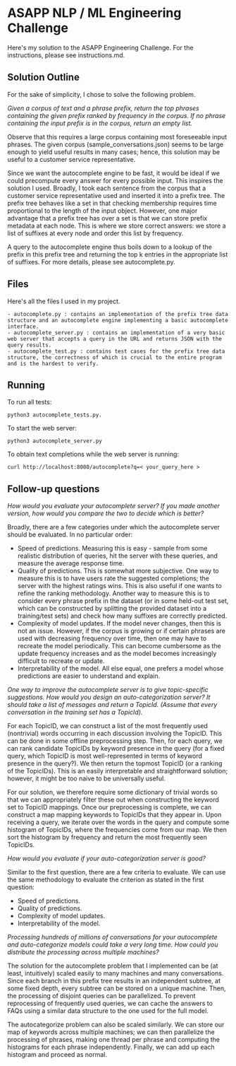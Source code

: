 ASAPP NLP / ML Engineering Challenge
====================================
Here's my solution to the ASAPP Engineering Challenge. For the instructions, please see instructions.md.

Solution Outline
----------------
For the sake of simplicity, I chose to solve the following problem.

_Given a corpus of text and a phrase prefix, return the top phrases containing the given prefix ranked by frequency in the corpus. If no phrase containing the input prefix is in the corpus, return an empty list._

Observe that this requires a large corpus containing most foreseeable input phrases. The given corpus (sample_conversations.json) seems to be large enough to yield useful results in many cases; hence, this solution may be useful to a customer service representative. 

Since we want the autocomplete engine to be fast, it would be ideal if we could precompute every answer for every possible input. This inspires the solution I used. Broadly, I took each sentence from the corpus that a customer service representative used and inserted it into a prefix tree. The prefix tree behaves like a set in that checking membership requires time proportional to the length of the input object. However, one major advantage that a prefix tree has over a set is that we can store prefix metadata at each node. This is where we store correct answers: we store a list of suffixes at every node and order this list by frequency. 

A query to the autocomplete engine thus boils down to a lookup of the prefix in this prefix tree and returning the top k entries in the appropriate list of suffixes. For more details, please see autocomplete.py.

Files
-----
Here's all the files I used in my project.

    - autocomplete.py : contains an implementation of the prefix tree data structure and an autocomplete engine implementing a basic autocomplete interface.
    - autocomplete_server.py : contains an implementation of a very basic web server that accepts a query in the URL and returns JSON with the query results.
    - autocomplete_test.py : contains test cases for the prefix tree data structure, the correctness of which is crucial to the entire program and is the hardest to verify.  

Running
-------
To run all tests:

    python3 autocomplete_tests.py. 

To start the web server:

    python3 autocomplete_server.py

To obtain text completions while the web server is running: 

    curl http://localhost:8080/autocomplete?q=< your_query_here > 


Follow-up questions
-------------------
_How would you evaluate your autocomplete server? If you made another version, how would you compare the two to decide which is better?_

Broadly, there are a few categories under which the autocomplete server should be evaluated. In no particular order:

- Speed of predictions. Measuring this is easy - sample from some realistic distribution of queries, hit the server with these queries, and measure the average response time.
- Quality of predictions. This is somewhat more subjective. One way to measure this is to have users rate the suggested completions; the server with the highest ratings wins. This is also useful if one wants to refine the ranking methodology. Another way to measure this is to consider every phrase prefix in the dataset (or in some held-out test set, which can be constructed by splitting the provided dataset into a training/test sets) and check how many suffixes are correctly predicted. 
- Complexity of model updates. If the model never changes, then this is not an issue. However, if the corpus is growing or if certain phrases are used with decreasing frequency over time, then one may have to recreate the model periodically. This can become cumbersome as the update frequency increases and as the model becomes increasingly difficult to recreate or update. 
- Interpretability of the model. All else equal, one prefers a model whose predictions are easier to understand and explain. 

_One way to improve the autocomplete server is to give topic-specific suggestions. How would you design an auto-categorization server? It should take a list of messages and return a TopicId. (Assume that every conversation in the training set has a TopicId)._

For each TopicID, we can construct a list of the most frequently used (nontrivial) words occurring in each discussion involving the TopicID. This can be done in some offline preprocessing step. Then, for each query, we can rank candidate TopicIDs by keyword presence in the query (for a fixed query, which TopicID is most well-represented in terms of keyword presence in the query?). We then return the topmost TopicID (or a ranking of the TopicIDs). This is an easily interpretable and straightforward solution; however, it might be too naive to be universally useful. 

For our solution, we therefore require some dictionary of trivial words so that we can appropriately filter these out when constructing the keyword set to TopicID mappings. Once our preprocessing is complete, we can construct a map mapping keywords to TopicIDs that they appear in. Upon receiving a query, we iterate over the words in the query and compute some histogram of TopicIDs, where the frequencies come from our map. We then sort the histogram by frequency and return the most frequently seen TopicIDs. 

_How would you evaluate if your auto-categorization server is good?_

Similar to the first question, there are a few criteria to evaluate. We can use the same methodology to evaluate the criterion as stated in the first question:

- Speed of predictions.
- Quality of predictions.  
- Complexity of model updates.
- Interpretability of the model. 

_Processing hundreds of millions of conversations for your autocomplete and auto-categorize models could take a very long time. How could you distribute the processing across multiple machines?_

The solution for the autocomplete problem that I implemented can be (at least, intuitively) scaled easily to many machines and many conversations. Since each branch in this prefix tree results in an independent subtree, at some fixed depth, every subtree can be stored on a unique machine. Then, the processing of disjoint queries can be parallelized. To prevent reprocessing of frequently used queries, we can cache the answers to FAQs using a similar data structure to the one used for the full model.

The autocategorize problem can also be scaled similarly. We can store our map of keywords across multiple machines; we can then parallelize the processing of phrases, making one thread per phrase and computing the histograms for each phrase independently. Finally, we can add up each histogram and proceed as normal. 
